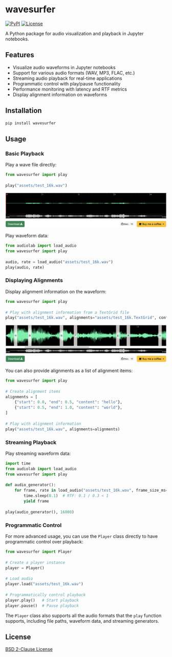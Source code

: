 # wavesurfer

[![PyPI](https://img.shields.io/pypi/v/wavesurfer)](https://pypi.org/project/wavesurfer/)
[![License](https://img.shields.io/github/license/pengzhendong/wavesurfer)](LICENSE)

A Python package for audio visualization and playback in Jupyter notebooks.

## Features

- Visualize audio waveforms in Jupyter notebooks
- Support for various audio formats (WAV, MP3, FLAC, etc.)
- Streaming audio playback for real-time applications
- Programmatic control with play/pause functionality
- Performance monitoring with latency and RTF metrics
- Display alignment information on waveforms

## Installation

```bash
pip install wavesurfer
```

## Usage

### Basic Playback

Play a wave file directly:

```python
from wavesurfer import play

play("assets/test_16k.wav")
```

![](assets/test_16k.png)

Play waveform data:

```python
from audiolab import load_audio
from wavesurfer import play

audio, rate = load_audio("assets/test_16k.wav")
play(audio, rate)
```

### Displaying Alignments

Display alignment information on the waveform:

```python
from wavesurfer import play

# Play with alignment information from a TextGrid file
play("assets/test_16k.wav", alignments="assets/test_16k.TextGrid", config={"options": {"normalize": True}})
```

![](assets/test_16k_regions.png)

You can also provide alignments as a list of alignment items:

```python
from wavesurfer import play

# Create alignment items
alignments = [
    {"start": 0.0, "end": 0.5, "content": "hello"},
    {"start": 0.5, "end": 1.0, "content": "world"},
]

# Play with alignment information
play("assets/test_16k.wav", alignments=alignments)
```

### Streaming Playback

Play streaming waveform data:

```python
import time
from audiolab import load_audio
from wavesurfer import play

def audio_generator():
    for frame, rate in load_audio("assets/test_16k.wav", frame_size_ms=300):
        time.sleep(0.1)  # RTF: 0.1 / 0.3 < 1
        yield frame

play(audio_generator(), 16000)
```

### Programmatic Control

For more advanced usage, you can use the `Player` class directly to have programmatic control over playback:

```python
from wavesurfer import Player

# Create a player instance
player = Player()

# Load audio
player.load("assets/test_16k.wav")

# Programmatically control playback
player.play()   # Start playback
player.pause()  # Pause playback
```

The `Player` class also supports all the audio formats that the `play` function supports, including file paths, waveform data, and streaming generators.

## License

[BSD 2-Clause License](LICENSE)
